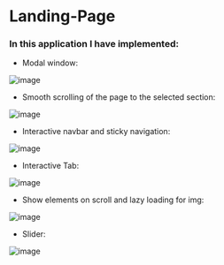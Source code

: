 # Landing-Page
### In this application I have implemented:

- Modal window:

![image](https://github.com/user-attachments/assets/2e9f592b-a894-4df3-ba72-5fc983377495)

- Smooth scrolling of the page to the selected section:

![image](https://github.com/user-attachments/assets/8cbc2809-048c-4dfc-a0fc-b756d7cf6c92)

- Interactive navbar and sticky navigation:
  
![image](https://github.com/user-attachments/assets/e4214030-6d51-49fd-8339-d4e9c06ca933)

- Interactive Tab:

![image](https://github.com/user-attachments/assets/51713f0d-f3a5-48aa-aad8-6ff3d8dcfadd)

- Show elements on scroll and lazy loading for img:

![image](https://github.com/user-attachments/assets/b8001b2d-2155-4853-8bd8-4c4657b6c79a)

- Slider:

![image](https://github.com/user-attachments/assets/5c8c0989-c0ba-4e20-ab0d-6dce2a00a2fd)













